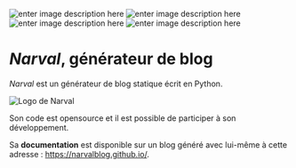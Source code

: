 ![enter image description here](https://img.shields.io/badge/version-0.0.5-orange.svg) ![enter image description here](https://img.shields.io/badge/morues-254-brightgreen.svg)  ![enter image description here](https://img.shields.io/badge/fl%C3%A9tans-4784-brightgreen.svg)  ![enter image description here](https://img.shields.io/badge/crevettes-51402-brightgreen.svg)

# *Narval*, générateur de blog

_Narval_ est un générateur de blog statique écrit en Python.

![Logo de Narval](https://github.com/narvalblog/narval/blob/master/content/attachments/logo.jpg)

Son code est opensource et il est possible de participer à son développement.

Sa **documentation** est disponible sur un blog généré avec lui-même à cette adresse : https://narvalblog.github.io/.
